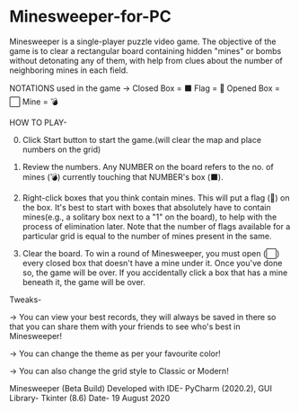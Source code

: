 # Minesweeper-for-PC
Minesweeper is a single-player puzzle video game. The objective of the game is to clear a rectangular board containing hidden "mines" or bombs without detonating any of them, with help from clues about the number of neighboring mines in each field.

NOTATIONS used in the game ->
Closed Box = ⬛
Flag = 🚩
Opened Box = ⬜
Mine = 💣

HOW TO PLAY- 

0) Click Start button to start the game.(will clear the map and place numbers on the grid)

1) Review the numbers. Any NUMBER on the board refers to the no. of mines (💣) currently touching that NUMBER's box (⬛).

2) Right-click boxes that you think contain mines. This will put a flag (🚩) on the box. 
It's best to start with boxes that absolutely have to contain mines(e.g., a solitary box next to a "1" on the board), to help with the process of elimination later. 
Note that the number of flags available for a particular grid is equal to the number of mines present in the same.

3) Clear the board. To win a round of Minesweeper, you must open (⬜) every closed box that doesn't have a mine under it. Once you've done so, the game will be over.
If you accidentally click a box that has a mine beneath it, the game will be over.

Tweaks-

-> You can view your best records, they will always be saved in there so that you can share them with your friends to see who's best in Minesweeper!

-> You can change the theme as per your favourite color!

-> You can also change the grid style to Classic or Modern!


Minesweeper (Beta Build)
Developed with IDE- PyCharm (2020.2), GUI Library- Tkinter (8.6)
Date- 19 August 2020
